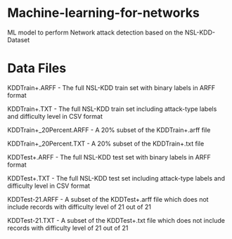 # Machine-learning-for-networks
ML model to perform Network attack detection based on the NSL-KDD-Dataset 

# Data Files
KDDTrain+.ARFF - The full NSL-KDD train set with binary labels in ARFF format

KDDTrain+.TXT - The full NSL-KDD train set including attack-type labels and difficulty level in CSV format

KDDTrain+_20Percent.ARFF - A 20% subset of the KDDTrain+.arff file

KDDTrain+_20Percent.TXT - A 20% subset of the KDDTrain+.txt file

KDDTest+.ARFF - The full NSL-KDD test set with binary labels in ARFF format

KDDTest+.TXT - The full NSL-KDD test set including attack-type labels and difficulty level in CSV format

KDDTest-21.ARFF - A subset of the KDDTest+.arff file which does not include records with difficulty level of 21 out of 21

KDDTest-21.TXT - A subset of the KDDTest+.txt file which does not include records with difficulty level of 21 out of 21
